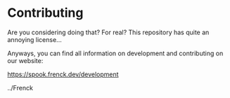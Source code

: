 # Contributing

Are you considering doing that? For real? This repository has quite an annoying license...

Anyways, you can find all information on development and contributing on our website:

https://spook.frenck.dev/development

../Frenck
